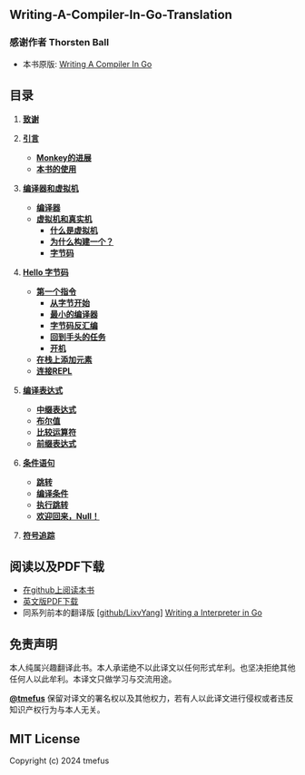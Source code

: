 ## Writing-A-Compiler-In-Go-Translation

### 感谢作者 Thorsten Ball

* 本书原版: [Writing A Compiler In Go](https://compilerbook.com/)

## 目录

1. **[致谢](./contents/1致谢.md)**
2. **[引言](./contents/2引言.md)**
    - **[Monkey的进展](./contents/3Monkey的进展.md)**
    - **[本书的使用](./contents/4本书的使用.md)**

3. **[编译器和虚拟机](./contents/5编译器和虚拟机.md)**
    - **[编译器](./contents/6编译器.md)**
    - **[虚拟机和真实机](./contents/7虚拟机和真实机.md)**
        - **[什么是虚拟机](./contents/8什么是虚拟机.md)**
        - **[为什么构建一个？](./contents/9为什么构建一个.md)**
        - **[字节码](./contents/10字节码.md)**

4. **[Hello 字节码](./contents/11hello字节码.md)**
    - **[第一个指令](./contents/12第一个指令.md)**
        - **[从字节开始](./contents/13从字节开始.md)**
        - **[最小的编译器](./contents/14最小的编译器.md)**
        - **[字节码反汇编](./contents/15字节码反汇编.md)**
        - **[回到手头的任务](./contents/16回到手头的任务.md)**
        - **[开机](./contents/17开机.md)**
    - **[在栈上添加元素](./contents/18在栈上添加元素.md)**
    - **[连接REPL](./contents/19连接REPL.md)**

5. **[编译表达式](./contents/20编译表达式.md)**
    - **[中缀表达式](./contents/21中缀表达式.md)**
    - **[布尔值](./contents/22布尔值.md)**
    - **[比较运算符](./contents/23比较运算符.md)**
    - **[前缀表达式](./contents/24前缀表达式.md)**

6. **[条件语句](./contents/25条件语句.md)**
    - **[跳转](./contents/26跳转.md)**
    - **[编译条件](./contents/27编译条件.md)**
    - **[执行跳转](./contents/28执行跳转.md)**
    - **[欢迎回来，Null！](./contents/29Null.md)**

7. **[符号追踪](./contents/30符号追踪.md)**

## 阅读以及PDF下载

* [在github上阅读本书](contents/1致谢.md)
* [英文版PDF下载](writing-a-compiler-in-go.pdf)
* 同系列前本的翻译版 \[[github/LixvYang](https://github.com/LixvYang)\] [Writing a Interpreter in Go](https://github.com/LixvYang/Writing-a-Interpreter-in-Go-Translation)

## 免责声明

本人纯属兴趣翻译此书。本人承诺绝不以此译文以任何形式牟利。也坚决拒绝其他任何人以此牟利。本译文只做学习与交流用途。

**[@tmefus](https://github.com/tmefus)** 保留对译文的署名权以及其他权力，若有人以此译文进行侵权或者违反知识产权行为与本人无关。

## MIT License

Copyright (c) 2024 tmefus
